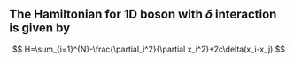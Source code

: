 ## The Hamiltonian for 1D boson with $\delta$ interaction is given by 
$$ H=\sum_{i=1}^{N}-\frac{\partial_i^2}{\partial x_i^2}+2c\delta(x_i-x_j) $$
